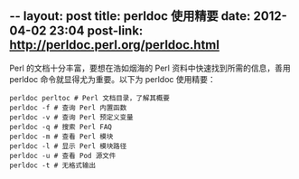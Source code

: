 --
layout: post
title: perldoc 使用精要
date: 2012-04-02 23:04
post-link: http://perldoc.perl.org/perldoc.html
---

Perl 的文档十分丰富，要想在浩如烟海的 Perl 资料中快速找到所需的信息，善用
perldoc 命令就显得尤为重要。以下为 perldoc 使用精要：

    perldoc perltoc # Perl 文档目录，了解其概要
    perldoc -f # 查询 Perl 内置函数
    perldoc -v # 查询 Perl 预定义变量
    perldoc -q # 搜索 Perl FAQ
    perldoc -m # 查看 Perl 模块
    perldoc -l # 显示 Perl 模块路径
    perldoc -u # 查看 Pod 源文件
    perldoc -t # 无格式输出
